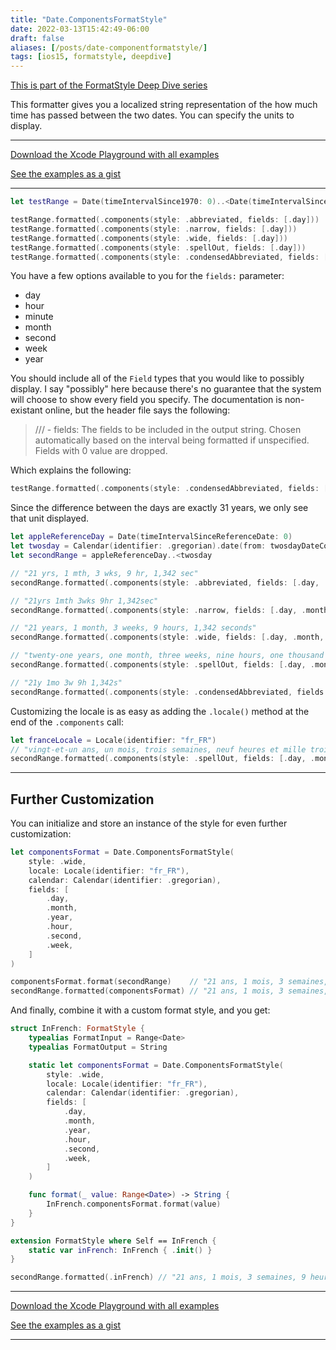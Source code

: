 ```yaml
---
title: "Date.ComponentsFormatStyle"
date: 2022-03-13T15:42:49-06:00
draft: false
aliases: [/posts/date-componentformatstyle/]
tags: [ios15, formatstyle, deepdive]
---
```


[This is part of the FormatStyle Deep Dive series](/posts/formatstyle-deep-dive)

This formatter gives you a localized string representation of the how much time has passed between the two dates. You can specify the units to display.

<hr>

[Download the Xcode Playground with all examples](https://github.com/brettohland/FormatStylesDeepDive/)

[See the examples as a gist](https://gist.github.com/brettohland/ac2fbd1446bc7bb64da491587b010e3c)

<hr>

```Swift
let testRange = Date(timeIntervalSince1970: 0)..<Date(timeIntervalSinceReferenceDate: 0)

testRange.formatted(.components(style: .abbreviated, fields: [.day])) 			// "11,323 days"
testRange.formatted(.components(style: .narrow, fields: [.day])) 				// "11,323days"
testRange.formatted(.components(style: .wide, fields: [.day])) 					// "11,323 days"
testRange.formatted(.components(style: .spellOut, fields: [.day])) 				// "eleven thousand three hundred twenty-three days"
testRange.formatted(.components(style: .condensedAbbreviated, fields: [.day]))  // "11,323d"
```

You have a few options available to you for the `fields:` parameter:

- day
- hour
- minute
- month
- second
- week
- year

You should include all of the `Field` types that you would like to possibly display. I say "possibly" here because there's no guarantee that the system will choose to show every field you specify. The documentation is non-existant online, but the header file says the following:

> ///   - fields: The fields to be included in the output string. Chosen automatically based on the interval being formatted if unspecified. Fields with 0 value are dropped.

Which explains the following:

```Swift
testRange.formatted(.components(style: .condensedAbbreviated, fields: [.day, .month, .year, .hour, .second, .week])) // "31y"
```

Since the difference between the days are exactly 31 years, we only see that unit displayed.

```Swift
let appleReferenceDay = Date(timeIntervalSinceReferenceDate: 0)
let twosday = Calendar(identifier: .gregorian).date(from: twosdayDateComponents)!
let secondRange = appleReferenceDay..<twosday

// "21 yrs, 1 mth, 3 wks, 9 hr, 1,342 sec"
secondRange.formatted(.components(style: .abbreviated, fields: [.day, .month, .year, .hour, .second, .week]))

// "21yrs 1mth 3wks 9hr 1,342sec"
secondRange.formatted(.components(style: .narrow, fields: [.day, .month, .year, .hour, .second, .week]))

// "21 years, 1 month, 3 weeks, 9 hours, 1,342 seconds"
secondRange.formatted(.components(style: .wide, fields: [.day, .month, .year, .hour, .second, .week]))

// "twenty-one years, one month, three weeks, nine hours, one thousand three hundred forty-two seconds"
secondRange.formatted(.components(style: .spellOut, fields: [.day, .month, .year, .hour, .second, .week]))

// "21y 1mo 3w 9h 1,342s"
secondRange.formatted(.components(style: .condensedAbbreviated, fields: [.day, .month, .year, .hour, .second, .week]))
```

Customizing the locale is as easy as adding the `.locale()` method at the end of the `.components` call:

```Swift
let franceLocale = Locale(identifier: "fr_FR")
// "vingt-et-un ans, un mois, trois semaines, neuf heures et mille trois cent quarante-deux secondes"
secondRange.formatted(.components(style: .spellOut, fields: [.day, .month, .year, .hour, .second, .week]).locale(franceLocale))
```

<hr>

## Further Customization

You can initialize and store an instance of the style for even further customization:

```Swift
let componentsFormat = Date.ComponentsFormatStyle(
    style: .wide,
    locale: Locale(identifier: "fr_FR"),
    calendar: Calendar(identifier: .gregorian),
    fields: [
        .day,
        .month,
        .year,
        .hour,
        .second,
        .week,
    ]
)

componentsFormat.format(secondRange)    // "21 ans, 1 mois, 3 semaines, 9 heures et 1 342 secondes"
secondRange.formatted(componentsFormat) // "21 ans, 1 mois, 3 semaines, 9 heures et 1 342 secondes"
```

And finally, combine it with a custom format style, and you get:

```Swift
struct InFrench: FormatStyle {
    typealias FormatInput = Range<Date>
    typealias FormatOutput = String

    static let componentsFormat = Date.ComponentsFormatStyle(
        style: .wide,
        locale: Locale(identifier: "fr_FR"),
        calendar: Calendar(identifier: .gregorian),
        fields: [
            .day,
            .month,
            .year,
            .hour,
            .second,
            .week,
        ]
    )

    func format(_ value: Range<Date>) -> String {
        InFrench.componentsFormat.format(value)
    }
}

extension FormatStyle where Self == InFrench {
    static var inFrench: InFrench { .init() }
}

secondRange.formatted(.inFrench) // "21 ans, 1 mois, 3 semaines, 9 heures et 1 342 secondes"
```

<hr>

[Download the Xcode Playground with all examples](https://github.com/brettohland/FormatStylesDeepDive/)

[See the examples as a gist](https://gist.github.com/brettohland/ac2fbd1446bc7bb64da491587b010e3c)

<hr>